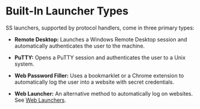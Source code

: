 [title]: # (Built-In Launcher Types)
[tags]: # (Launcher)
[priority]: # (1000)

# Built-In Launcher Types

SS launchers, supported by protocol handlers, come in three primary types:

- **Remote Desktop:** Launches a Windows Remote Desktop session and automatically authenticates the user to the machine.

- **PuTTY:** Opens a PuTTY session and authenticates the user to a Unix system.

- **Web Password Filler:** Uses a bookmarklet or a Chrome extension to automatically log the user into a website with secret credentials.

- **Web Launcher:** An alternative method to automatically log on websites. See [Web Launchers](../web-launchers/index.md).
